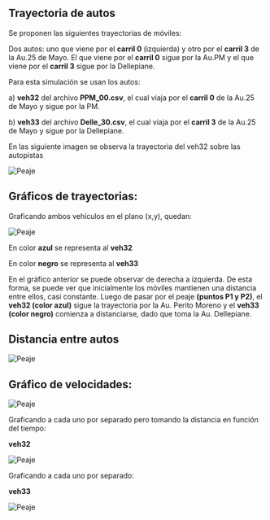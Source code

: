 ## Trayectoria de autos

Se proponen las siguientes trayectorias de móviles:

Dos autos: uno que viene por el __carril 0__ (izquierda) y otro por el __carril 3__ de la Au.25 de Mayo. El que viene por el __carril 0__ sigue por la Au.PM y el que viene por el __carril 3__ sigue por la Dellepiane.

Para esta simulación se usan los autos: 

a) __veh32__ del archivo __PPM_00.csv__, el cual viaja por el __carril 0__ de la Au.25 de Mayo y sigue por la PM.

b) __veh33__ del archivo __Delle_30.csv__, el cual viaja por el __carril 3__ de la Au.25 de Mayo y sigue por la Dellepiane.

En las siguiente imagen se observa la trayectoria del veh32 sobre las autopistas

![Peaje](Imgs/Movil_hacia_PM.png)


## Gráficos de trayectorias:

Graficando ambos vehículos en el plano (x,y), quedan:

![Peaje](Imgs/Ambos_Veh.png)

En color __azul__ se representa al __veh32__

En color __negro__ se representa al __veh33__

En el gráfico anterior se puede observar de derecha a izquierda. De esta forma, se puede ver que inicialmente los móviles mantienen una distancia entre ellos, casi constante. Luego de pasar por el peaje __(puntos P1 y P2)__, el __veh32 (color azul)__ sigue la trayectoria por la Au. Perito Moreno y el __veh33 (color negro)__ comienza a distanciarse, dado que toma la Au. Dellepiane.

## Distancia entre autos

![Peaje](Imgs/Distancia_autos.png)

## Gráfico de velocidades:

![Peaje](Imgs/Ambos_Vel.png)



Graficando a cada uno por separado pero tomando la distancia en función del tiempo:

__veh32__

![Peaje](Imgs/Veh_32.png)

Graficando a cada uno por separado:

__veh33__

![Peaje](Imgs/Veh_32.png)



